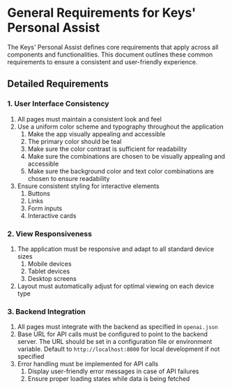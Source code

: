 # General Requirements for Keys' Personal Assist

The Keys' Personal Assist defines core requirements that apply across all components and functionalities. This document outlines these common requirements to ensure a consistent and user-friendly experience.

## Detailed Requirements

### 1. User Interface Consistency

1. All pages must maintain a consistent look and feel
2. Use a uniform color scheme and typography throughout the application
   1. Make the app visually appealing and accessible
   2. The primary color should be teal
   3. Make sure the color contrast is sufficient for readability
   4. Make sure the combinations are chosen to be visually appealing and accessible
   5. Make sure the background color and text color combinations are chosen to ensure readability
3. Ensure consistent styling for interactive elements
   1. Buttons
   2. Links
   3. Form inputs
   4. Interactive cards

### 2. View Responsiveness

1. The application must be responsive and adapt to all standard device sizes
   1. Mobile devices
   2. Tablet devices
   3. Desktop screens
2. Layout must automatically adjust for optimal viewing on each device type

### 3. Backend Integration

1. All pages must integrate with the backend as specified in `openai.json`
2. Base URL for API calls must be configured to point to the backend server. The URL should be set in a configuration file or environment variable. Default to `http://localhost:8000` for local development if not specified
3. Error handling must be implemented for API calls
   1. Display user-friendly error messages in case of API failures
   2. Ensure proper loading states while data is being fetched
